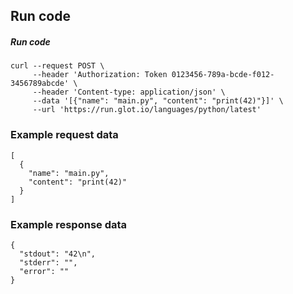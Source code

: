 ## Run code

##### Run code
    curl --request POST \
         --header 'Authorization: Token 0123456-789a-bcde-f012-3456789abcde' \
         --header 'Content-type: application/json' \
         --data '[{"name": "main.py", "content": "print(42)"}]' \
         --url 'https://run.glot.io/languages/python/latest'

### Example request data
    [
      {
        "name": "main.py",
        "content": "print(42)"
      }
    ]

### Example response data
    {
      "stdout": "42\n",
      "stderr": "",
      "error": ""
    }
